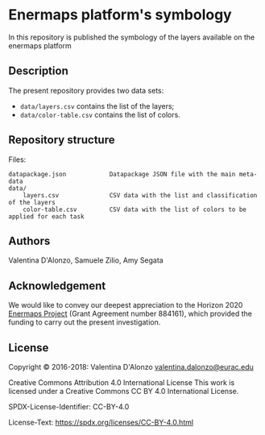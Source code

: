 # Enermaps platform's symbology

In this repository is published the symbology of the layers available on the enermaps platform

## Description
The present repository provides two data sets:
* `data/layers.csv` contains the list of the layers;
* `data/color-table.csv` contains the list of colors.


## Repository structure

Files:
```
datapackage.json            Datapackage JSON file with the main meta-data
data/
    layers.csv              CSV data with the list and classification of the layers
    color-table.csv         CSV data with the list of colors to be applied for each task
```


## Authors

Valentina D'Alonzo, Samuele Zilio, Amy Segata


## Acknowledgement

We would like to convey our deepest appreciation to the Horizon 2020 [Enermaps Project](https://enermaps.eu/) (Grant Agreement number 884161), which provided the funding to carry out the present investigation.


## License

Copyright © 2016-2018: Valentina D'Alonzo <valentina.dalonzo@eurac.edu>
 
Creative Commons Attribution 4.0 International License
This work is licensed under a Creative Commons CC BY 4.0 International License.

SPDX-License-Identifier: CC-BY-4.0

License-Text: https://spdx.org/licenses/CC-BY-4.0.html
